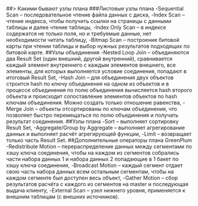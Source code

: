 ##> Какими бывают узлы плана
###Листовые узлы плана
-Sequential Scan – последовательное чтение файла данных с диска,
-Index Scan – чтение индекса, чтобы получить ссылки на страницы с данными таблицы и далее чтение таблицы,
-Index Only Scan – в индексе содержатся не только поля, но и требуемые данные, нет необходимости читать таблицу,
-Bitmap Scan – построение битовой карты при чтении таблицы и выбор нужных результатов подходящих по битовой карте.
##Узлы объединения
-Nested Loop Join – объединяются два Result Set (один внешний, другой внутренний), сравнивается каждый элемент внутреннего с каждым элементов внешнего, все элементы, для которых выполняется условие соединения, попадают в итоговый Result Set,
-Hash Join – для объединения двух объектов строится hash по ключу объединения на одном из объектов и в процессе объединения по полю объединения вычисляется hash второго объекта и происходит сопоставление элементов объектов по hash ключам объединения. Можно создать только отношение равенства,
-Merge Join – объекты отсортированы по ключам объединения, что позволяет быстро перемещаться по полю объединения и получать результат соединения.
##Узлы плана
-Sort – выполняет сортировку Result Set,
-Aggregate/Group by Aggregate – выполняет агрегирование данных и выполняет расчёт агрегирующей функции,
-Limit – возвращает только часть Result Set.
##Дополнительные операторы плана GreenPlum
-Redistribute Motion – перераспределение данных между сегментами по хэшу ключа соединения, чтобы на каждом из сегментов собрались части набора данных 1 и набора данных 2 попадающие в 1 бакет по хэшу ключа соединения,
-Broadcast Motion – каждый сегмент отдает свою часть набора данных всем остальным сегментам, чтобы на каждом сегменте был доступен весь объект, 
-Gather Motion – сбор результатов расчёта с каждого из сегментов на master и последующая выдача клиенту,
-External Scan – узел нижнего уровня, применяется к внешним таблицам (с внешних источников).
